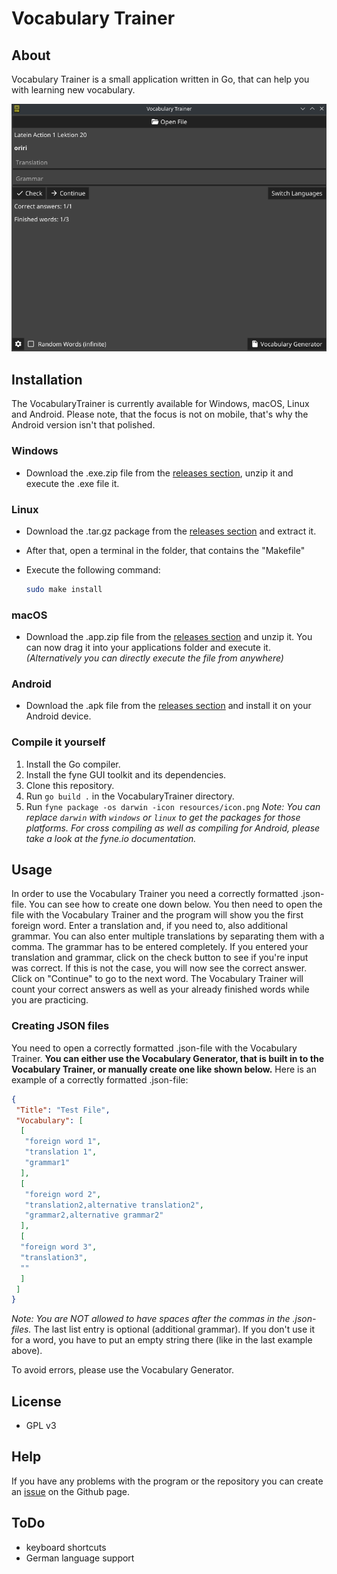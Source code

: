 # Vocabulary Trainer

## About

Vocabulary Trainer is a small application written in Go, that can help you with learning new vocabulary.

![screenshot](screenshot.png)

## Installation

The VocabularyTrainer is currently available for Windows, macOS, Linux and Android. 
Please note, that the focus is not on mobile, that's why the Android version isn't that polished.

### Windows

- Download the .exe.zip file from the [releases section](https://github.com/Palexer/vocabulary-trainer/releases), unzip it and execute the .exe file it.

### Linux

- Download the .tar.gz package from the [releases section](https://github.com/Palexer/vocabulary-trainer/releases) and extract it.

- After that, open a terminal in the folder, that contains the "Makefile"

- Execute the following command:
  
  ```bash
  sudo make install
  ```

### macOS

- Download the .app.zip file from the [releases section](https://github.com/Palexer/vocabulary-trainer/releases) and unzip it. You can now drag it into your applications folder and execute it. 
  _(Alternatively you can directly execute the file from anywhere)_

### Android

- Download the .apk file from the [releases section](https://github.com/Palexer/vocabulary-trainer/releases) and install it on your Android device. 

### Compile it yourself

1. Install the Go compiler.
2. Install the fyne GUI toolkit and its dependencies.
3. Clone this repository.
4. Run ```go build .``` in the VocabularyTrainer directory.
5. Run ```fyne package -os darwin -icon resources/icon.png``` 
    _Note: You can replace ```darwin``` with ```windows``` or ```linux``` to get the packages for those platforms. For cross compiling as well as compiling for Android, please take a look at the fyne.io documentation._

## Usage

In order to use the Vocabulary Trainer you need a correctly formatted .json-file. You can see how to create one down below.
You then need to open the file with the Vocabulary Trainer and the program will show you the first foreign word. Enter a translation and, if you need to, also additional grammar. You can also enter multiple translations by separating them with a comma.
The grammar has to be entered completely. If you entered your translation and grammar, click on the check button to see if you're input was correct. If this is not the case, you will now see the correct answer.  Click on "Continue" to go to the next word. The Vocabulary Trainer will count your correct answers as well as your already finished words while you are practicing.

### Creating JSON files

You need to open a correctly formatted .json-file with the Vocabulary Trainer.
**You can either use the Vocabulary Generator, that is built in to the Vocabulary Trainer, or manually create one like shown below.**
Here is an example of a correctly formatted .json-file:

```JSON
{
 "Title": "Test File",
 "Vocabulary": [
  [
   "foreign word 1",
   "translation 1",
   "grammar1"
  ],
  [
   "foreign word 2",
   "translation2,alternative translation2",
   "grammar2,alternative grammar2"
  ],
  [
  "foreign word 3",
  "translation3",
  ""
  ]
 ]
}
```

_Note: You are NOT allowed to have spaces after the commas in the .json-files._
The last list entry is optional (additional grammar). If you don't use it for a word, 
you have to put an empty string there (like in the last example above).

To avoid errors, please use the Vocabulary Generator.

## License

- GPL v3

## Help

If you have any problems with the program or the repository you can create an [issue](https://github.com/Palexer/vocabulary-trainer/issues) on the Github page.

## ToDo

- keyboard shortcuts
- German language support
